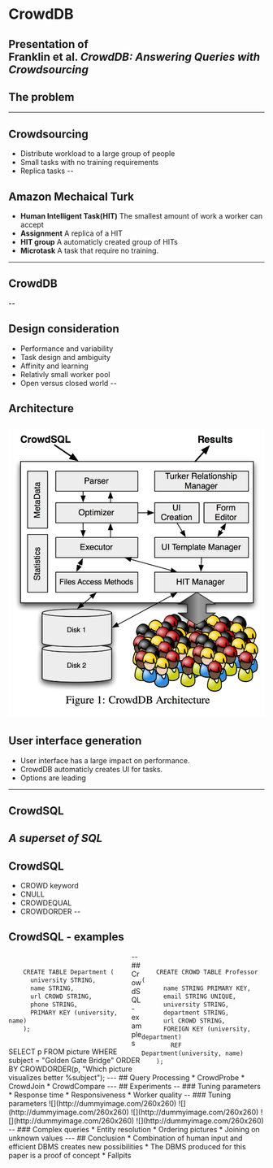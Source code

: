# CrowdDB
Presentation of   
Franklin et al. *CrowdDB: Answering Queries with Crowdsourcing*
--
## The problem
<!-- FIXME -->
<!-- *Humans can complete some tasks in a better fashion than computers.* -->
---
## Crowdsourcing
* Distribute workload to a large group of people
* Small tasks with no training requirements
* Replica tasks 
--
## Amazon Mechaical Turk
* **Human Intelligent Task(HIT)** The smallest amount of work a worker can accept  
* **Assignment** A replica of a HIT  
* **HIT group** A automaticly created group of HITs  
* **Microtask** A task that require no training.
---
## CrowdDB
--
## Design consideration
* Performance and variability
* Task design and ambiguity
* Affinity and learning
* Relativly small worker pool
* Open versus closed world
--
## Architecture
![CrowdDB Architecture](crowddb-architecture.png)
--
## User interface generation
* User interface has a large impact on performance.
* CrowdDB automaticly creates UI for tasks. 
* Options are leading
<!-- ## Problems -->
<!-- * Budget -->
<!-- * Uncorrect values (spammers) -->
<!-- * Outdated -->
---
## CrowdSQL
*A superset of SQL*
--
## CrowdSQL
* CROWD keyword
* CNULL
* CROWDEQUAL
* CROWDORDER
--
## CrowdSQL - examples
<div style="max-width:48%;float:left;">
<pre><code>
    CREATE TABLE Department (
      university STRING,
      name STRING,
      url CROWD STRING,
      phone STRING,
      PRIMARY KEY (university, name)
    );
</code></pre>
</div>
<div style="max-width:48%;float:right;">
<pre><code>
    CREATE CROWD TABLE Professor (
      name STRING PRIMARY KEY,
      email STRING UNIQUE,
      university STRING,
      department STRING,
      url CROWD STRING,
      FOREIGN KEY (university, department)
        REF Department(university, name)
    );
</code></pre>
</div>
--
## CrowdSQL - examples
    SELECT p FROM picture
      WHERE subject = "Golden Gate Bridge"
      ORDER BY CROWDORDER(p, "Which picture visualizes better %subject");
---
## Query Processing
* CrowdProbe
* CrowdJoin
* CrowdCompare
---
## Experiments
--
### Tuning parameters
* Response time
* Responsiveness
* Worker quality
--
### Tuning parameters
![](http://dummyimage.com/260x260)
![](http://dummyimage.com/260x260)
![](http://dummyimage.com/260x260)
![](http://dummyimage.com/260x260)
![](http://dummyimage.com/260x260)
--
### Complex queries
* Entity resolution 
* Ordering pictures
* Joining on unknown values
---
## Conclusion
* Combination of human input and efficient DBMS creates new possibilities
* The DBMS produced for this paper is a proof of concept
* Fallpits

